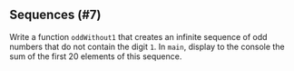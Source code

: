 ## Sequences (#7)

Write a function `oddWithout1` that creates an infinite sequence of odd numbers
that do not contain the digit `1`. In `main`, display to the console the sum of
the first 20 elements of this sequence.